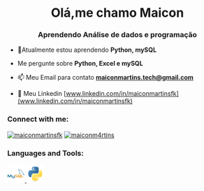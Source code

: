<h1 align="center">Olá,me chamo Maicon</h1>
<h3 align="center">Aprendendo Análise de dados e programação</h3>

- 🌱Atualmente estou aprendendo **Python, mySQL**

- Me pergunte sobre **Python, Excel e mySQL**

- 📫 Meu Email para contato **maiconmartins.tech@gmail.com**

- 📄 Meu Linkedin [www.linkedin.com/in/maiconmartinsfk](www.linkedin.com/in/maiconmartinsfk)

<h3 align="left">Connect with me:</h3>
<p align="left">
<a href="https://linkedin.com/in/maiconmartinsfk" target="blank"><img align="center" src="https://raw.githubusercontent.com/rahuldkjain/github-profile-readme-generator/master/src/images/icons/Social/linked-in-alt.svg" alt="maiconmartinsfk" height="30" width="40" /></a>
<a href="https://instagram.com/maiconm4rtins" target="blank"><img align="center" src="https://raw.githubusercontent.com/rahuldkjain/github-profile-readme-generator/master/src/images/icons/Social/instagram.svg" alt="maiconm4rtins" height="30" width="40" /></a>
</p>

<h3 align="left">Languages and Tools:</h3>
<p align="left"> <a href="https://www.mysql.com/" target="_blank" rel="noreferrer"> <img src="https://raw.githubusercontent.com/devicons/devicon/master/icons/mysql/mysql-original-wordmark.svg" alt="mysql" width="40" height="40"/> </a> <a href="https://www.python.org" target="_blank" rel="noreferrer"> <img src="https://raw.githubusercontent.com/devicons/devicon/master/icons/python/python-original.svg" alt="python" width="40" height="40"/> </a> </p>
